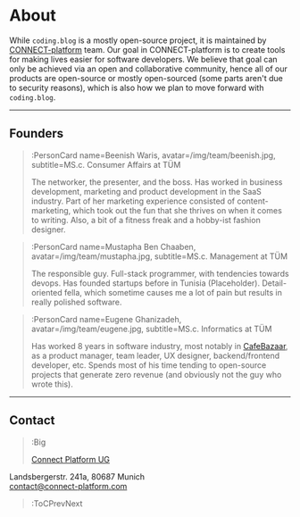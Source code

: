 # About

While `coding.blog` is a mostly open-source project, it is maintained
by [CONNECT-platform](https://connect-platform.com) team. Our goal in CONNECT-platform
is to create tools for making lives easier for software developers. We believe
that goal can only be achieved via an open and collaborative community, hence all
of our products are open-source or mostly open-sourced (some parts aren't due
to security reasons), which is also how we plan to move forward with `coding.blog`.

---

## Founders

> :PersonCard name=Beenish Waris, avatar=/img/team/beenish.jpg, subtitle=MS.c. Consumer Affairs at TÜM
>
> The networker, the presenter, and the boss. Has worked in business development, marketing and product development 
> in the SaaS industry. Part of her marketing experience consisted of content-marketing, which took out the fun
> that she thrives on when it comes to writing. Also, a bit of a fitness freak and a hobby-ist fashion designer.

> :PersonCard name=Mustapha Ben Chaaben, avatar=/img/team/mustapha.jpg, subtitle=MS.c. Management at TÜM
>
> The responsible guy. Full-stack programmer, with tendencies towards devops. Has founded startups
> before in Tunisia (Placeholder). Detail-oriented fella, which sometime causes me a lot of pain but 
> results in really polished software.

> :PersonCard name=Eugene Ghanizadeh, avatar=/img/team/eugene.jpg, subtitle=MS.c. Informatics at TÜM
>
> Has worked 8 years in software industry, most notably in [CafeBazaar](https://cafebazaar.ir/?l=en),
> as a product manager, team leader, UX designer, backend/frontend developer, etc. Spends most of his
> time tending to open-source projects that generate zero revenue (and obviously not the guy who wrote this).

---

## Contact

> :Big
>
>[Connect Platform UG](https://connect-platform.com)

Landsbergerstr. 241a, 80687 Munich\
[contact@connect-platform.com](mailto:contact@connect-platform.com)


> :ToCPrevNext